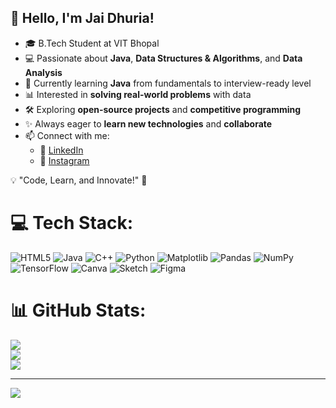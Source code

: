 ## 👋 Hello, I'm Jai Dhuria!  

- 🎓 B.Tech Student at VIT Bhopal <br/>
- 💻 Passionate about **Java**, **Data Structures & Algorithms**, and **Data Analysis**  <br/>
- 🚀 Currently learning **Java** from fundamentals to interview-ready level  <br/>
- 📊 Interested in **solving real-world problems** with data  <br/>
- 🛠️ Exploring **open-source projects** and **competitive programming**  <br/>
- ✨ Always eager to **learn new technologies** and **collaborate** <br/> 
- 📫 Connect with me:  <br/>
  - 🔗 [LinkedIn](www.linkedin.com/in/jai-dhuria-aa0ab1311)  
  - 📸 [Instagram](https://www.instagram.com/jaidhuria07/)  

💡 "Code, Learn, and Innovate!" 🚀  <br/>


# 💻 Tech Stack:
![HTML5](https://img.shields.io/badge/html5-%23E34F26.svg?style=for-the-badge&logo=html5&logoColor=white) ![Java](https://img.shields.io/badge/java-%23ED8B00.svg?style=for-the-badge&logo=openjdk&logoColor=white) ![C++](https://img.shields.io/badge/c++-%2300599C.svg?style=for-the-badge&logo=c%2B%2B&logoColor=white) ![Python](https://img.shields.io/badge/python-3670A0?style=for-the-badge&logo=python&logoColor=ffdd54) ![Matplotlib](https://img.shields.io/badge/Matplotlib-%23ffffff.svg?style=for-the-badge&logo=Matplotlib&logoColor=black) ![Pandas](https://img.shields.io/badge/pandas-%23150458.svg?style=for-the-badge&logo=pandas&logoColor=white) ![NumPy](https://img.shields.io/badge/numpy-%23013243.svg?style=for-the-badge&logo=numpy&logoColor=white) ![TensorFlow](https://img.shields.io/badge/TensorFlow-%23FF6F00.svg?style=for-the-badge&logo=TensorFlow&logoColor=white) ![Canva](https://img.shields.io/badge/Canva-%2300C4CC.svg?style=for-the-badge&logo=Canva&logoColor=white) ![Sketch](https://img.shields.io/badge/Sketch-FFB387?style=for-the-badge&logo=sketch&logoColor=black) ![Figma](https://img.shields.io/badge/figma-%23F24E1E.svg?style=for-the-badge&logo=figma&logoColor=white)
# 📊 GitHub Stats:
![](https://github-readme-stats.vercel.app/api?username=jaidhuria&theme=merko&hide_border=false&include_all_commits=false&count_private=false)<br/>
![](https://nirzak-streak-stats.vercel.app/?user=jaidhuria&theme=merko&hide_border=false)<br/>
![](https://github-readme-stats.vercel.app/api/top-langs/?username=jaidhuria&theme=merko&hide_border=false&include_all_commits=false&count_private=false&layout=compact)

---
[![](https://visitcount.itsvg.in/api?id=jaidhuria&icon=4&color=2)](https://visitcount.itsvg.in)

<!-- Proudly created with GPRM ( https://gprm.itsvg.in ) -->
